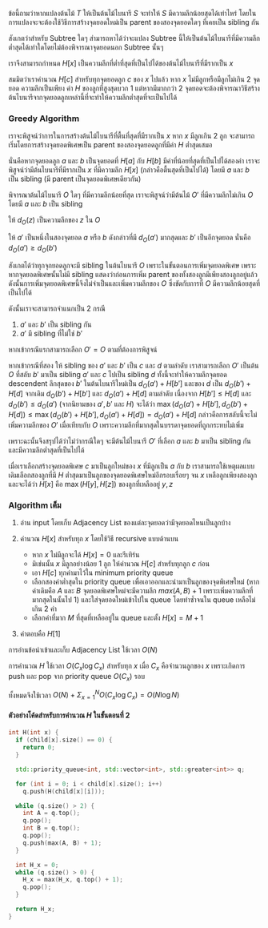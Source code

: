 ข้อนี้ถามว่าหากแปลงต้นไม้ $T$ ให้เป็นต้นไม้ไบนารี $S$ จะทำให้ $S$ มีความลึกน้อยสุดได้เท่าไหร่ โดยในการแปลงจะจะต้องใช้วิธีการสร้างจุดยอดใหม่เป็น parent ของสองจุดยอดใดๆ ที่เคยเป็น sibling กัน

สังเกตว่าสำหรับ Subtree ใดๆ ส่ามารถหาได้ว่าจะแปลง Subtree นี้ให้เป็นต้นไม้ไบนารีที่มีความลึกต่ำสุดได้เท่าใดโดยไม่ต้องพิจารณาจุดยอดนอก Subtree นั้นๆ 

เราจึงสามารถกำหนด $H[x]$ เป็นความลึกที่ต่ำที่สุดที่เป็นไปได้ของต้นไม้ไบนารีที่มีรากเป็น $x$

สมมิตว่าเราคำนวณ $H[c]$ สำหรับทุกจุดยอดลูก $c$ ของ $x$ ไปแล้ว หาก $x$ ไม่มีลูกหรือมีลูกไม่เกิน 2 จุดยอด ความลึกเป็นเพียง ค่า $H$ ของลูกที่สูงสุดบวก 1 แต่หากมีมากกว่า 2 จุดยอดจะต้องพิจารณาวิธีสร้างต้นไบนารีจากจุดยอดลูกเหล่านี้ที่จะทำให้ความลึกต่ำสุดที่จะเป็นไปได้


### Greedy Algorithm

เราจะพิสูจน์ว่าการในการสร้างต้นไม้ไบนารีที่ตื้นที่สุดที่มีรากเป็น $x$ หาก $x$ มีลูกเกิน 2 ลูก จะสามารถเริ่มโดยการสร้างจุดยอดพิเศษเป็น parent ของสองจุดยอดลูกที่มีค่า $H$ ต่ำสุดเสมอ

นั่นคือหากจุดยอดลูก $a$ และ $b$ เป็นจุดยอดที่ $H[a]$ กับ $H[b]$ มีค่าที่น้อยที่สุดที่เป็นไปได้สองค่า เราจะพิสูจน์ว่ามีต้นไบนารีที่มีรากเป็น $x$ ที่มีความลึก $H[x]$ (กล่าวคือตื้นสุดที่เป็นไปได้) โดยมี $a$ และ $b$ เป็น sibling (มี parent เป็นจุดยอดพิเศษเดียวกัน) 

พิจารณาต้นไม้ไบนารี $O$ ใดๆ ที่มีความลึกน้อยที่สุด เราจะพิสูจน์ว่ามีต้นไม้ $O'$ ที่มีความลึกไม่เกิน $O$ โดยมี $a$ และ $b$ เป็น sibling 

ให้ $d_O(z)$ เป็นความลึกของ $z$ ใน $O$

ให้ $a'$ เป็นหนึ่งในสองจุดยอด $a$ หรือ $b$ ดังกล่าวที่มี $d_O(a')$ มากสุดและ $b'$ เป็นอีกจุดยอด นั่นคือ $d_O(a') \geq d_O(b')$

สังเกตได้ว่าทุกจุกยอดลูกจะมี sibling ในต้นไบนารี $O$ เพราะในขั้นตอนการเพิ่มจุดยอดพิเศษ เพราะหากจุดยอดพิเศษนั้นไม่มี sibling แสดงว่าก่อนการเพิ่ม parent ของทั้งสองลูกมีเพียงสองลูกอยู่แล้ว ดังนั้นการเพิ่มจุดยอดพิเศษนี้จึงไม่จำเป็นและเพิ่มความลึกของ $O$ ซึ่งขัดกับการที่ $O$ มีความลึกน้อยสุดที่เป็นไปได้

ดังนั้นเราจะสามารถจำแนกเป็น 2 กรณี 

1. $a'$ และ $b'$ เป็น sibling กัน
2. $a'$ มี sibling ที่ไม่ใช่ $b'$

หากเข้ากรณีแรกสามารถเลือก $O'=O$ ตามที่ต้องการพิสูจน์

หากเข้ากรณีที่สอง ให้ sibling ของ $a'$ และ $b'$ เป็น $c$ และ $d$ ตามลำดับ เราสามารถเลือก $O'$ เป็นต้น $O$ ที่สลับ $b'$ มาเป็น sibling $a'$ และ $c$ ไปเป็น sibling $d$ ทั้งนี้จะทำให้ความลึกจุดยอด descendent ลึกสุดของ $b'$ ในต้นไบนารีใหม่เป็น $d_O(a') + H[b']$ และของ $d$ เป็น $d_O(b') + H[d]$ จากเดิม $d_O(b') + H[b']$ และ $d_O(a') + H[d]$ ตามลำดับ 
เนื่องจาก $H[b'] \leq H[d]$ และ $d_O(b') \leq d_O(a')$ (จากนิยามของ $a', b'$ และ $H$) จะได้ว่า $\max(d_O(a') + H[b'], d_O(b') + H[d]) \leq \max(d_O(b') + H[b'], d_O(a') + H[d]) =  d_O(a') + H[d]$ กล่าวคือการสลับนี้จะไม่เพิ่มความลึกของ $O'$ เมื่อเทียบกับ $O$ เพราะความลึกที่มากสุดในบรรดาจุดยอดที่ถูกกระทบไม่เพิ่ม

เพราะฉะนั้นจึงสรุปได้ว่าไม่ว่ากรณีใดๆ จะมีต้นไม้ไบนารี $O'$ ที่เลือก $a$ และ $b$ มาเป็น sibling กันและมีความลึกต่ำสุดที่เป็นไปได้

เมื่อเราเลือกสร้างจุดยอดพิเศษ $c$ มาเป็นลูกใหม่ของ $x$ ที่มีลูกเป็น $a$ กับ $b$ เราสามารถใช้เหตุผลแบบเดิมเลือกสองลูกที่มี $H$ ต่ำสุดมาเป็นลูกของจุดยอดพิเศษใหม่อีกรอบเรื่อยๆ จน $x$ เหลือลูกเพียงสองลูกและจะได้ว่า $H[x]$ คือ $\max(H[y],H[z])$ ของลูกที่เหลืออยู่ $y,z$

### Algorithm เต็ม

1. อ่าน input โดยเก็บ Adjacency List ของแต่ละจุดยอดว่ามีจุดยอดไหนเป็นลูกบ้าง 
2. คำนวณ $H[x]$ สำหรับทุก $x$ โดยใช้วิธี recursive แบบด้านบน
    - หาก $x$ ไม่มีลูกจะได้ $H[x]=0$ และรีเทิร์น
    - มิเช่นนั้น $x$ มีลูกอย่างน้อย 1 ลูก ให้คำนวณ $H[c]$ สำหรับทุกลูก $c$ ก่อน
    - เอา $H[c]$ ทุกค่ามาไว้ใน minimum priority queue     
    - เลือกสองค่าต่ำสุดใน priority queue เพื่อเอาออกและนำมาเป็นลูกของจุดพิเศษใหม่ (หากค่าเดิมคือ $A$ และ $B$ จุดยอดพิเศษใหม่จะมีความลึก $max(A,B)+1$ เพราะเพิ่มความลึกที่มากสุดในนั้นไป 1) และใส่จุดยอดใหม่เข้าไปใน queue โดยทำซ้ำจนใน queue เหลือไม่เกิน 2 ค่า
    - เลือกค่าที่มาก $M$ ที่สุดที่เหลืออยู่ใน queue และตั้ง $H[x]=M+1$

3. คำตอบคือ $H[1]$

การอ่านข้อนำเข้าและเก็บ Adjacency List ใช้เวลา $O(N)$ 

การคำนวณ $H$ ใช้เวลา $O(C_x \log C_x)$ สำหรับทุก $x$ เมื่อ $C_x$ คือจำนวนลูกของ $x$ เพราะเกิดการ push และ pop จาก priority queue $O(C_x)$ รอบ 

ทั้งหมดจึงใช้เวลา $O(N) + \Sigma_{x=1}^{N} O(C_x \log C_x) = O(N \log N)$

#### ตัวอย่างโค้ดสำหรับการคำนวณ $H$ ในขั้นตอนที่ 2

```cpp
int H(int x) {
  if (child[x].size() == 0) {
    return 0;
  }

  std::priority_queue<int, std::vector<int>, std::greater<int>> q;

  for (int i = 0; i < child[x].size(); i++)
    q.push(H(child[x][i]));

  while (q.size() > 2) {
    int A = q.top();
    q.pop();
    int B = q.top();
    q.pop();
    q.push(max(A, B) + 1);
  }

  int H_x = 0;
  while (q.size() > 0) {
    H_x = max(H_x, q.top() + 1);
    q.pop();
  }

  return H_x;
}
```